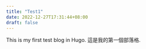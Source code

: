 ```yaml
---
title: "Test1"
date: 2022-12-27T17:31:44+08:00
draft: false
---
```


This is my first test blog in Hugo.
這是我的第一個部落格.
